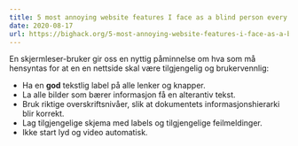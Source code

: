 ```yaml
---
title: 5 most annoying website features I face as a blind person every single day
date: 2020-08-17
url: https://bighack.org/5-most-annoying-website-features-i-face-as-a-blind-screen-reader-user-accessibility/
---
```


En skjermleser-bruker gir oss en nyttig påminnelse om hva som må hensyntas for at en en nettside skal være tilgjengelig og brukervennlig:

- Ha en **god** tekstlig label på alle lenker og knapper.
- La alle bilder som bærer informasjon få en alterantiv tekst.
- Bruk riktige overskriftsnivåer, slik at dokumentets informasjonshierarki blir korrekt.
- Lag tilgjengelige skjema med labels og tilgjengelige feilmeldinger.
- Ikke start lyd og video automatisk.
